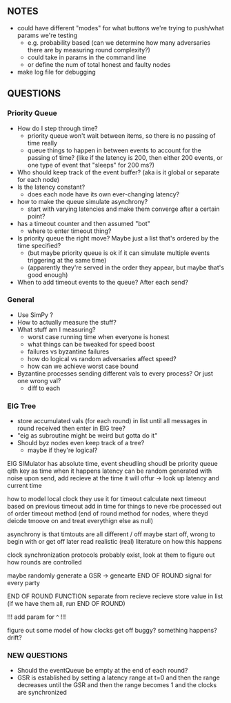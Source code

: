 NOTES 
---
* could have different "modes" for what buttons we're trying to push/what params we're testing
    - e.g. probability based (can we determine how many adversaries there are by measuring round complexity?)
    - could take in params in the command line 
    - or define the num of total honest and faulty nodes
* make log file for debugging 


QUESTIONS
---
### Priority Queue 
* How do I step through time?
    - priority queue won't wait between items, so there is no passing of time really
    - queue things to happen in between events to account for the passing of time? (like if the latency is 200, then either 200 events, or one type of event that "sleeps" for 200 ms?)
* Who should keep track of the event buffer? (aka is it global or separate for each node)
* Is the latency constant? 
    - does each node have its own ever-changing latency?
* how to make the queue simulate asynchrony?
    - start with varying latencies and make them converge after a certain point?
* has a timeout counter and then assumed "bot"
    - where to enter timeout thing?
* Is priority queue the right move? Maybe just a list that's ordered by the time specified? 
    - (but maybe priority queue is ok if it can simulate multiple events triggering at the same time)
    - (apparently they're served in the order they appear, but maybe that's good enough)
* When to add timeout events to the queue? After each send?


### General
* Use SimPy ?
* How to actually measure the stuff?
* What stuff am I measuring?
    - worst case running time when everyone is honest
    - what things can be tweaked for speed boost
    - failures vs byzantine failures
    - how do logical vs random adversaries affect speed?
    - how can we achieve worst case bound
* Byzantine processes sending different vals to every process? Or just one wrong val?
    - diff to each 


### EIG Tree
* store accumulated vals (for each round) in list until all messages in round received then enter in EIG tree?
* "eig as subroutine might be weird but gotta do it"
* Should byz nodes even keep track of a tree?
    - maybe if they're logical?



EIG SIMulator has absolute time, event sheudling shoudl be priority queue qith key as time when it happens 
latency can be random generated with noise 
upon send, add recieve at the time it will offur -> look up latency and current time 

how to model local clock
    they use it for timeout 
    calculate next timeout based on previous timeout
    add in time for things to neve rbe processed out of order
    timeout method (end of round method for nodes, where theyd deicde tmoove on and treat everythign else as null)
    
asynchrony is that timtouts are all different / off
    maybe start off, wrong to begin with
    or get off later 
read realistic (real) literature on how this happens 

clock synchronization protocols probably exist, look at them to figure out how rounds are controlled 

maybe randomly generate a GSR -> genearte END OF ROUND signal for every party 

END OF ROUND FUNCTION separate from recieve
recieve store value in list (if we have them all, run END OF ROUND)
    
!!! add param for ^ !!!
    
figure out some model of how clocks get off 
     buggy?
     something happens?
     drift?
     
     
     
### NEW QUESTIONS
* Should the eventQueue be empty at the end of each round?
* GSR is established by setting a latency range at t=0 and then the range decreases until the GSR and then the range becomes 1 and the clocks are synchronized 